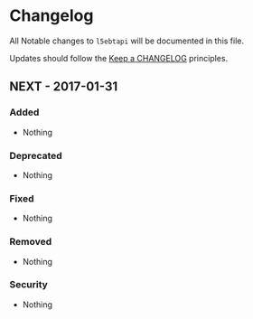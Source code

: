 # Changelog

All Notable changes to `l5ebtapi` will be documented in this file.

Updates should follow the [Keep a CHANGELOG](http://keepachangelog.com/) principles.

## NEXT - 2017-01-31

### Added
- Nothing

### Deprecated
- Nothing

### Fixed
- Nothing

### Removed
- Nothing

### Security
- Nothing
